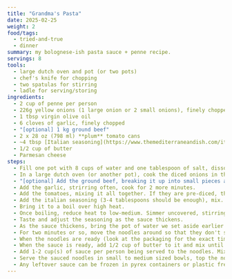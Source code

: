```yaml
---
title: "Grandma's Pasta"
date: 2025-02-25
weight: 2
food/tags:
  - tried-and-true
  - dinner
summary: my bolognese-ish pasta sauce + penne recipe.
servings: 8
tools:
  - large dutch oven and pot (or two pots)
  - chef's knife for chopping
  - two spatulas for stirring
  - ladle for serving/storing
ingredients:
  - 2 cup of penne per person
  - 226g yellow onions (1 large onion or 2 small onions), finely chopped
  - 1 tbsp virgin olive oil
  - 6 cloves of garlic, finely chopped
  - "[optional] 1 kg ground beef"
  - 2 x 28 oz (798 ml) **plum** tomato cans
  - ~4 tbsp [Italian seasoning](https://www.themediterraneandish.com/italian-seasoning/)
  - 1/2 cup of butter
  - Parmesan cheese
steps:
  - Fill one pot with 8 cups of water and one tablespoon of salt, dissolve the salt in the water, set it aside.
  - In a large dutch oven (or another pot), cook the diced onions in the virgin olive oil at medium-high heat until they become soft and semi-translucent. Season with salt and pepper.
  - "[optional] Add the ground beef, breaking it up into small pieces and brown thoroughly (you shouldn't be able to see any pink meat)."
  - Add the garlic, strirring often, cook for 2 more minutes.
  - Add the tomatoes, mixing it all together. If they are pre-diced, then crush them with a patato masher or your spatula. Depending on the consistency of the canned tomato juice, you might want to add half a cup of water to the sauce to make it a bit less thick.
  - Add the italian seasoning (3-4 tablespoons should be enough), mix. As a rule of thumb, you can cover the surface of the sauce with a thin layer of seasoning. 
  - Bring it to a boil over high heat.
  - Once boiling, reduce heat to low-medium. Simmer uncovered, stirring occasionally, until sauce reaches the desired consistency (thicker than soup but thinner than yogurt or chili).
  - Taste and adjust the seasoning as the sauce thickens.
  - As the sauce thickens, bring the pot of water we set aside earlier to a boil. Then, add 2 cups of penne per person to the pot. Set a timer!
  - For two minutes or so, move the noodles around so that they don't stick to the bottom of the pot.
  - When the noodles are ready (look at the packaging for the exact time or taste them as you go), drain them, put them back in the pot and remove from the stove.
  - When the sauce is ready, add 1/2 cup of butter to it and mix until its fully dissolved.
  - Add 1-2 cup(s) of sauce per person being served to the noodles. Mix the noodles and the sauce together.
  - Serve the sauced noodles in small to medium sized bowls, top the noodles with more sauce and grated parmesan cheese.
  - Any leftover sauce can be frozen in pyrex containers or plastic freezer bags. Eat within 3+ months ideally. Any leftover noodles can be stored in the fridge for a few days but freshly cooked noodles are always better.
---
```

